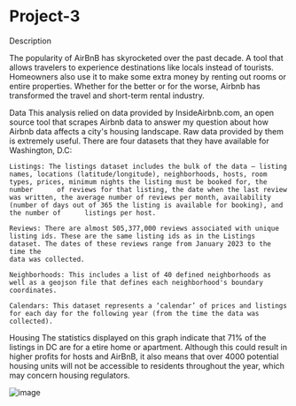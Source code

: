 # Project-3

Description

The popularity of AirBnB has skyrocketed over the past decade. A tool that allows travelers to experience destinations like locals instead of tourists. Homeowners also use it to make some extra money by renting out rooms or entire properties. Whether for the better or for the worse, Airbnb has transformed the travel and short-term rental industry.

Data
This analysis relied on data provided by InsideAirbnb.com, an open source tool that scrapes Airbnb data to answer my question about how Airbnb data affects a city's housing landscape. 
Raw data provided by them is extremely useful. There are four datasets that they have available for Washington, D.C:

    Listings: The listings dataset includes the bulk of the data — listing names, locations (latitude/longitude), neighborhoods, hosts, room types, prices, minimum nights the listing must be booked for, the number      of reviews for that listing, the date when the last review was written, the average number of reviews per month, availability (number of days out of 365 the listing is available for booking), and the number of      listings per host.

    Reviews: There are almost 505,377,000 reviews associated with unique listing ids. These are the same listing ids as in the Listings dataset. The dates of these reviews range from January 2023 to the time the 
    data was collected.

    Neighborhoods: This includes a list of 40 defined neighborhoods as well as a geojson file that defines each neighborhood's boundary coordinates.

    Calendars: This dataset represents a ‘calendar’ of prices and listings for each day for the following year (from the time the data was collected).

Housing
The statistics displayed on this graph indicate that 71% of the listings in DC are for a etire home or apartment. Although this could result in higher profits for hosts and AirBnB, it also means that over 4000 potential housing units will not be accessible to residents throughout the year, which may concern housing regulators.

![image](https://github.com/magdalenaolczakalvarez/Project-3/assets/145025544/7e2f554d-8515-439d-8ebc-c71de10c61f7)


